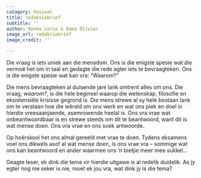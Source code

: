 ```yaml
---
catagory: Sosiaal
title: redaksiebrief
subtitle: ''
author: Renke Lorio & Emma Olivier
image_url: redaksiebrief
image_credit: ''

---
```

Die vraag is iets uniek aan die mensdom. Ons is die enigste spesie wat die vermoë het om in taal en gedagte die rede agter iets te bevraagteken. Ons is die enigste spesie wat kan vra: “Waarom?”

Die mens bevraagteken al duisende jare lank omtrent alles om ons. Die vraag, _waarom?_, is die hele beginsel waarop die wetenskap, filosofie en eksistensiële krisisse gegrond is. Die mens strewe al sy hele bestaan lank om te verstaan hoe die wêreld om ons werk en wat ons plek en doel in hierdie vreesaanjaende, asemrowende heelal is. Ons vra vrae wat onbeantwoordbaar is en strewe steeds om dit te beantwoord, want dit is wat mense doen. Ons vra vrae en ons soek antwoorde.

Op hoërskool het ons almal gereeld met vrae te doen. Tydens eksamens voel ons dikwels asof al wat mense doen, is ons vrae vra – sommige wat ons kan beantwoord en ander waarmee ons ’n bietjie meer mee sukkel...

Geagte leser, ek dink die tema vir hierdie uitgawe is al redelik duidelik. As jy egter nog nie seker is nie, moet ek jou vra, wat dink jy is die tema?